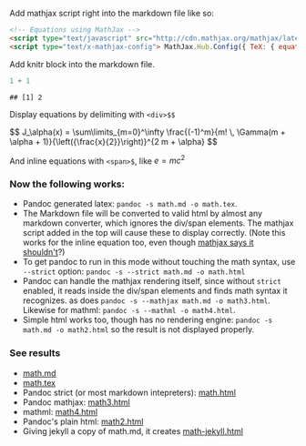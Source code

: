 

Add mathjax script right into the markdown file like so:

```html
<!-- Equations using MathJax -->
<script type="text/javascript" src="http://cdn.mathjax.org/mathjax/latest/MathJax.js?config=TeX-AMS-MML_HTMLorMML"></script>
<script type="text/x-mathjax-config"> MathJax.Hub.Config({ TeX: { equationNumbers: {autoNumber: "all"} } });       </script>
```


<!-- Equations using MathJax -->
<script type="text/javascript" src="http://cdn.mathjax.org/mathjax/latest/MathJax.js?config=TeX-AMS-MML_HTMLorMML"></script>
<script type="text/x-mathjax-config"> MathJax.Hub.Config({ TeX: { equationNumbers: {autoNumber: "all"} } });       </script>


Add knitr block into the markdown file.  



```r
1 + 1
```



```
## [1] 2
```





Display equations by delimiting with `<div>$$`

<div>$$  J_\alpha(x) = \sum\limits_{m=0}^\infty \frac{(-1)^m}{m! \, \Gamma(m + \alpha + 1)}{\left({\frac{x}{2}}\right)}^{2 m + \alpha} $$</div>

And inline equations with `<span>$`, like <span>$e = mc^2$</span>


### Now the following works:

* Pandoc generated latex: `pandoc -s math.md -o math.tex`.  
* The Markdown file will be converted to valid html by almost any markdown converter, which ignores the div/span elements.  The mathjax script added in the top will cause these to display correctly.  (Note this works for the inline equation too, even though [mathjax says it shouldn't](http://www.mathjax.org/docs/2.0/start.html#tex-and-latex-input)?)
* To get pandoc to run in this mode without touching the math syntax, use `--strict` option: `pandoc -s --strict math.md -o math.html`
* Pandoc can handle the mathjax rendering itself, since without `strict` enabled, it reads inside the div/span elements and finds math syntax it recognizes. as does `pandoc -s --mathjax math.md -o math3.html`.  Likewise for mathml: `pandoc -s --mathml -o math4.html`. 
* Simple html works too, though has no rendering engine: `pandoc -s math.md -o math2.html` so the result is not displayed properly. 


### See results
* [math.md](https://github.com/cboettig/sandbox/blob/master/math.md)
* [math.tex](https://github.com/cboettig/sandbox/blob/master/math.tex)
* Pandoc strict (or most markdown intepreters): [math.html](http://cboettig.github.com/sandbox/math3.html)
* Pandoc mathjax: [math3.html](http://cboettig.github.com/sandbox/math3.html)
* mathml: [math4.html](http://cboettig.github.com/sandbox/math4.html)
* Pandoc's plain html: [math2.html](http://cboettig.github.com/sandbox/math2.html)
* Giving jekyll a copy of math.md, it creates [math-jekyll.html](http://cboettig.github.com/sandbox/math-jekyll.html)

